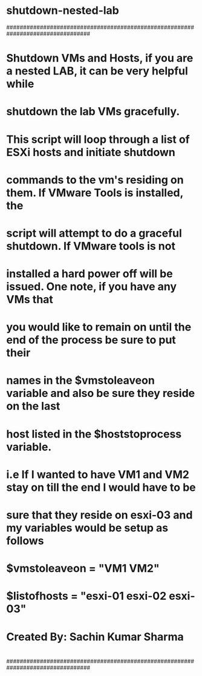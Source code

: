 # shutdown-nested-lab

#################################################################################
# Shutdown VMs and Hosts, if you are a nested LAB, it can be very helpful while 
# shutdown the lab VMs gracefully.
#
# This script will loop through a list of ESXi hosts and initiate shutdown
# commands to the vm's residing on them. If VMware Tools is installed, the
# script will attempt to do a graceful shutdown. If VMware tools is not
# installed a hard power off will be issued. One note, if you have any VMs that
# you would like to remain on until the end of the process be sure to put their
# names in the $vmstoleaveon variable and also be sure they reside on the last
# host listed in the $hoststoprocess variable.
#
# i.e If I wanted to have VM1 and VM2 stay on till the end I would have to be
# sure that they reside on esxi-03 and my variables would be setup as follows
#
# $vmstoleaveon = "VM1 VM2"
# $listofhosts = "esxi-01 esxi-02 esxi-03"
#
# Created By: Sachin Kumar Sharma
#
#################################################################################
